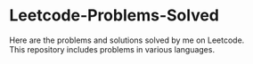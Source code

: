 # Leetcode-Problems-Solved
Here are the problems and solutions solved by me on Leetcode. <br>
This repository includes problems in various languages.
